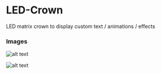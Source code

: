 # LED-Crown
LED matrix crown to display custom text / animations / effects

### Images

![alt text](https://github.com/scatmanspace/LED-Crown//blob/master/IMG_0471.jpg?raw=true)

![alt text](https://github.com/scatmanspace/LED-Crown//blob/master/IMG_0470.jpg?raw=true)
